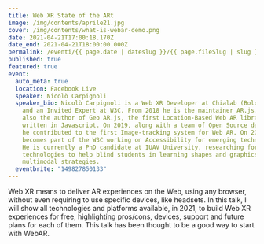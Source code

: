 ```yaml
---
title: Web XR State of the ARt
image: /img/contents/aprile21.jpg
cover: /img/contents/what-is-webar-demo.png
date: 2021-04-21T17:00:18.170Z
date_end: 2021-04-21T18:00:00.000Z
permalink: /eventi/{{ page.date | dateslug }}/{{ page.fileSlug | slug }}/index.html
published: true
featured: true
event:
  auto_meta: true
  location: Facebook Live
  speaker: Nicolò Carpignoli
  speaker_bio: Nicolò Carpignoli is a Web XR Developer at Chialab (Bologna, Italy)
    and an Invited Expert at W3C. From 2018 he is the maintainer AR.js. He is
    also the author of Geo AR.js, the first Location-Based Web AR library,
    written in Javascript. On 2019, along with a team of Open Source developers,
    he contributed to the first Image-tracking system for Web AR. On 2020 he
    becomes part of the W3C working on Accessibility for emerging technologies.
    He is currently a PhD candidate at IUAV University, researching for new
    technologies to help blind students in learning shapes and graphics using
    multimodal strategies.
  eventbrite: "149827850133"
---
```

Web XR means to deliver AR experiences on the Web, using any browser, without even requiring to use specific devices, like headsets.
In this talk, I will show all technologies and platforms available, in 2021, to build Web XR experiences for free, highlighting pros/cons, devices, support and future plans for each of them. This talk has been thought to be a good way to start with WebAR.